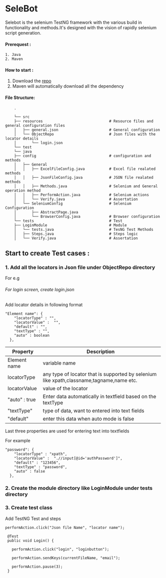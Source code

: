 # SeleBot

Selebot is the selenium TestNG framework with the various build in functionality and methods.It's designed with the vision of rapidly selenium script generation.

#### Prerequest :
    1. Java
    2. Maven

#### How to start :

1. Download the [repo](https://github.com/jsBot-io/SeleBot/archive/master.zip)
2. Maven will automatically download all the dependency

#### File Structure:

        .
       
        └── src                                   
        ├── resources                              # Resource files and general configuration files
        │   ├── general.json                       # General configuration
        │   └── ObjectRepo                         # Json files with the locator details
        │       └── login.json
        └── test
        └── java
        ├── config                                 # configuration and methods
        │   ├── General
        │   │   ├── ExcelFileConfig.java           # Excel file realated methods
        │   │   ├── JsonFileConfig.java            # JSON file realated methods
        │   │   ├── Methods.java                   # Selenium and General operation method
        │   │   ├── PerformAction.java             # Selenium actions
        │   │   └── Verify.java                    # Assertation
        │   └── SeleniumConfig                     # Selenium Configuration
        │       ├── AbstractPage.java
        │       └── BrowserConfig.java             # Browser configuration
        └── tests                                  # Test
        ├── LoginModule                            # Module   
        │   └── tests.java                         # TesNG Test Methods
        │   ├── Steps.java                         # Steps logic
        │   └── Verify.java                        # Assertation
        
  


        
## Start to create Test cases :
  
### 1. Add all the locators in Json file under ObjectRepo directory
  
  For e.g
  
###### For login screen, create login.json

Add locator details in following format

```
"Element name": {
    "locatorType" : "",
    "locatorValue" :  "",
    "default" : "",
    "textType" : "",
    "auto" : boolean
  },

```

Property      | Description  
----- | -----
Element name  | variable name
locatorType | any type of locator that is supported by selenium like xpath,classname,tagname,name etc. 
locatorValue | value of the locator
"auto" : true | Enter data automatically in textfield based on the textType
"textType" |  type of data, want to entered into text fields
"default" |  enter this data when auto mode is false

Last three properties are used for entering text into textfields

For example
```
"password": {
    "locatorType" : "xpath",
    "locatorValue" :  ".//input[@id='authPassword']",
    "default" : "123456",
    "textType" : "password",
    "auto" : false
  },
```


### 2. Create the module directory like LoginModule under tests directory
      
### 3. Create test class      
    
 Add TestNG Test and steps
   
   ```
  performAction.click("Json file Name", "locator name");
  ```
  
    
    
     
     @Test
     public void Login() {
        
       performAction.click("login", "loginbutton");
    
       performAction.sendKeys(currentFileName, "email");
       
       performAction.pause(3);
     }
       
        